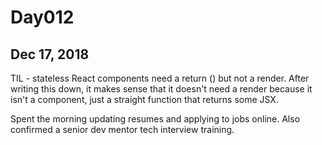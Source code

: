 # Day012
## Dec 17, 2018

TIL - stateless React components need a return () but not a render. After writing this down, it makes sense that it doesn't need a render because it isn't a component, just a straight function that returns some JSX.

Spent the morning updating resumes and applying to jobs online. Also confirmed a senior dev mentor tech interview training.

